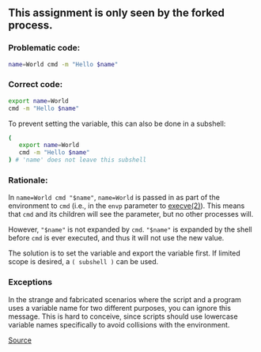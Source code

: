 ## This assignment is only seen by the forked process.

### Problematic code:

```sh
name=World cmd -m "Hello $name"
```

### Correct code:

```sh
export name=World
cmd -m "Hello $name"
```

To prevent setting the variable, this can also be done in a subshell:

```sh
(
   export name=World
   cmd -m "Hello $name"
) # 'name' does not leave this subshell
```

### Rationale:

In `name=World cmd "$name"`, `name=World` is passed in as part of the environment to `cmd` (i.e., in the `envp` parameter to [execve(2)](http://linux.die.net/man/2/execve)).  This means that `cmd` and its children will see the parameter, but no other processes will.

However, `"$name"` is not expanded by `cmd`. `"$name"` is expanded by the shell before `cmd` is ever executed, and thus it will not use the new value.

The solution is to set the variable and export the variable first. If limited scope is desired, a `( subshell )` can be used.

### Exceptions

In the strange and fabricated scenarios where the script and a program uses a variable name for two different purposes, you can ignore this message. This is hard to conceive, since scripts should use lowercase variable names specifically to avoid collisions with the environment.

[Source](https://github.com/koalaman/shellcheck/wiki/SC2097)

